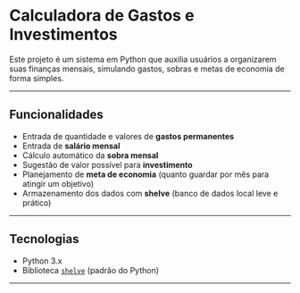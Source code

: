 #  Calculadora de Gastos e Investimentos

Este projeto é um sistema em Python que auxilia usuários a organizarem suas finanças mensais, simulando gastos, sobras e metas de economia de forma simples.

---

##  Funcionalidades

- Entrada de quantidade e valores de **gastos permanentes**
- Entrada de **salário mensal**
- Cálculo automático da **sobra mensal**
- Sugestão de valor possível para **investimento**
- Planejamento de **meta de economia** (quanto guardar por mês para atingir um objetivo)
- Armazenamento dos dados com **shelve** (banco de dados local leve e prático)

---

##  Tecnologias

- Python 3.x
- Biblioteca [`shelve`](https://docs.python.org/3/library/shelve.html) (padrão do Python)

---
